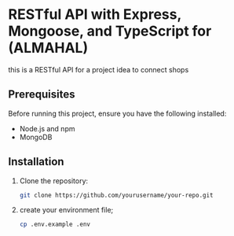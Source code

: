 # RESTful API with Express, Mongoose, and TypeScript for (ALMAHAL)

this is a RESTful API for a project idea to connect shops  

## Prerequisites

Before running this project, ensure you have the following installed:

- Node.js and npm
- MongoDB

## Installation

1. Clone the repository:

   ```bash
   git clone https://github.com/yourusername/your-repo.git

2. create your environment file;
   
   ```bash
   cp .env.example .env
